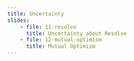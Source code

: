 ```yaml
---
title: Uncertainty
slides:
    - file: 11-resolve
      title: Uncertainty about Resolve
    - file: 12-mutual-optimism
      title: Mutual Optimism
---
```

